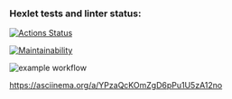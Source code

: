 ### Hexlet tests and linter status:

[![Actions Status](https://github.com/slavakokorin/frontend-project-lvl1/workflows/hexlet-check/badge.svg)](https://github.com/slavakokorin/frontend-project-lvl1/actions)

[![Maintainability](https://api.codeclimate.com/v1/badges/a99a88d28ad37a79dbf6/maintainability)](https://codeclimate.com/github/codeclimate/codeclimate/maintainability)

![example workflow](https://github.com/slavakokorin/frontend-project-lvl1/actions/workflows/main.yml/badge.svg)

https://asciinema.org/a/YPzaQcKOmZgD6pPu1U5zA12no
